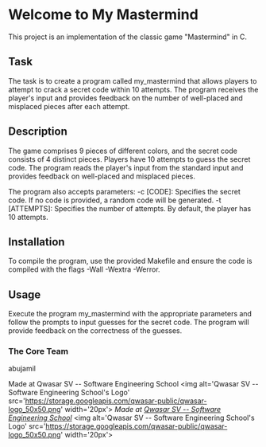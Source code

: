 # Welcome to My Mastermind
   This project is an implementation of the classic game "Mastermind" in C.

## Task
   The task is to create a program called my_mastermind that allows players to attempt to crack a secret code within 10 attempts. 
   The program receives the player's input and provides feedback on the number of well-placed and misplaced pieces after each attempt.


## Description
   The game comprises 9 pieces of different colors, and the secret code consists of 4 distinct pieces.
   Players have 10 attempts to guess the secret code. The program reads the player's input from 
   the standard input and provides feedback on well-placed and misplaced pieces.

The program also accepts parameters:
-c [CODE]: Specifies the secret code. If no code is provided, a random code will be generated.
-t [ATTEMPTS]: Specifies the number of attempts. By default, the player has 10 attempts.

## Installation
   To compile the program, use the provided Makefile and ensure the code is compiled with the flags -Wall -Wextra -Werror.

## Usage
   Execute the program my_mastermind with the appropriate parameters and follow the prompts to input guesses for the secret code. The program will provide feedback on the correctness of the guesses.
### The Core Team
   abujamil

Made at Qwasar SV -- Software Engineering School <img alt='Qwasar SV -- Software Engineering School's Logo' src='https://storage.googleapis.com/qwasar-public/qwasar-logo_50x50.png' width='20px'>
<span><i>Made at <a href='https://qwasar.io'>Qwasar SV -- Software Engineering School</a></i></span>
<span><img alt='Qwasar SV -- Software Engineering School's Logo' src='https://storage.googleapis.com/qwasar-public/qwasar-logo_50x50.png' width='20px'></span>